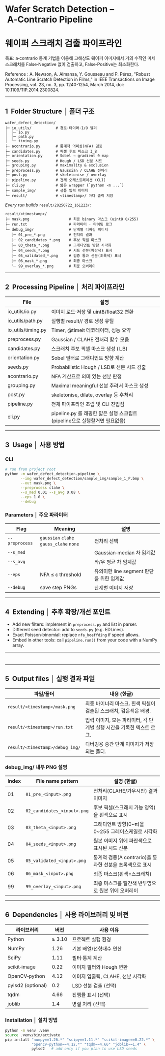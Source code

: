 # Wafer Scratch Detection – A‑Contrario Pipeline  
웨이퍼 스크래치 검출 파이프라인
=============================================

목표: a‑contrario 통계 기법을 이용해 고해상도 웨이퍼 이미지에서 거의 수직인 미세 스크래치를 False‑Negative 없이 검출하고, False‑Positive는 최소화한다.

Reference : A. Newson, A. Almansa, Y. Gousseau and P. Pérez, "Robust Automatic Line Scratch Detection in Films," in IEEE Transactions on Image Processing, vol. 23, no. 3, pp. 1240-1254, March 2014, doi: 10.1109/TIP.2014.2300824.

---

## 1  Folder Structure │ 폴더 구조
```
wafer_defect_detection/
├─ io_utils/           # 경로·타이머·I/O 헬퍼
│  ├─ io.py
│  ├─ path.py
│  └─ timing.py
├─ acontrario.py       # 통계적 의미성(NFA) 검증
├─ candidates.py       # 픽셀 후보 마스크 I_B
├─ orientation.py      # Sobel → gradient θ map
├─ seeds.py            # Hough / LSD 선분 시드
├─ grouping.py         # maximality & exclusion
├─ preprocess.py       # Gaussian / CLAHE 전처리
├─ post.py             # skeletonise / overlay
├─ pipeline.py         # 전체 오케스트레이션 (CLI)
├─ cli.py              # 얇은 wrapper (`python -m ...`)
├─ sample_img/         # 샘플 입력 이미지
└─ result/             # <timestamp>/ 마다 출력 저장
```

*Every run builds* `result/20250722_161223/`:

```
result/<timestamp>/
├─ mask.png                  # 최종 binary 마스크 (uint8 0/255)
├─ run.txt                   # 파라미터 · 타이밍 로그
└─ debug_img/                # 단계별 디버깅 이미지
   ├─ 01_pre_*.png           # 전처리 결과
   ├─ 02_candidates_*.png    # 후보 픽셀 마스크
   ├─ 03_theta_*.png         # 그래디언트 방향 시각화
   ├─ 04_seeds_*.png         # 시드 선분(파란색) 표시
   ├─ 05_validated_*.png     # 검증 통과 선분(초록색) 표시
   ├─ 06_mask_*.png          # 최종 마스크
   └─ 99_overlay_*.png       # 최종 오버레이
```

---

## 2  Processing Pipeline │ 처리 파이프라인

File            | 설명
--------------- | --------------------------------------------------------------
io_utils/io.py  | 이미지 로드·저장 및 uint8/float32 변환
io_utils/path.py| 실행별 result/<timestamp>/ 경로 생성 유틸
io_utils/timing.py | Timer, @timeit 데코레이터, 성능 요약
preprocess.py   | Gaussian / CLAHE 전처리 함수 모음
candidates.py   | 스크래치 후보 픽셀 마스크 생성 (I_B)
orientation.py  | Sobel 필터로 그래디언트 방향 계산
seeds.py        | Probabilistic Hough / LSD로 선분 시드 검출
acontrario.py   | NFA 계산으로 의미 있는 선분 판정
grouping.py     | Maximal meaningful 선분 추려서 마스크 생성
post.py         | skeletonise, dilate, overlay 등 후처리
pipeline.py     | 전체 파이프라인 조립 및 CLI 진입점
cli.py          | pipeline.py 를 래핑한 얇은 실행 스크립트 (pipeline으로 실행할거면 필요없음)

---

## 3  Usage │ 사용 방법

### CLI

```bash
# run from project root
python -m wafer_defect_detection.pipeline \
       --img wafer_defect_detection/sample_img/sample_1_P.bmp \
       --out mask.png \
       --preprocess clahe \
       --s_med 0.01 --s_avg 0.08 \
       --eps 1.0 \
       --debug
```

### Parameters │ 주요 파라미터

| Flag | Meaning | 설명 |
|------|---------|------|
| `--preprocess` | `gaussian` `clahe` `gauss_clahe` `none` | 전처리 선택 |
| `--s_med` |  | Gaussian‑median 차 임계값 |
| `--s_avg` |  | 좌/우 평균 차 임계값 |
| `--eps` | NFA ≤ ε threshold | 유의미한 line segment 판단을 위한 임계값 |
| `--debug` | save step PNGs | 단계별 이미지 저장 |

---

## 4  Extending │ 추후 확장/개선 포인트

* Add new filters: implement in `preprocess.py` and list in parser.
* Different seed detector: add to `seeds.py` (e.g. EDLines).
* Exact Poisson‑binomial: replace `nfa_hoeffding` if speed allows.
* Embed in other tools: call `pipeline.run()` from your code with a NumPy array.

---


# 
---

## 5  Output files │ 실행 결과 파일

| 파일/폴더 | 내용 (한글) |
|---------------|-------------|
| `result/<timestamp>/mask.png` | 최종 바이너리 마스크. 흰색 픽셀이 검출된 스크래치, 검은색은 배경. |
| `result/<timestamp>/run.txt` | 입력 이미지, 모든 파라미터, 각 단계별 실행 시간을 기록한 텍스트 로그. |
| `result/<timestamp>/debug_img/` | 디버깅용 중간 단계 이미지가 저장되는 폴더. |

### debug_img/ 내부 PNG 설명

| Index | File name pattern | 설명 (한글) |
|-------|-------------------|-------------|
| 01 | `01_pre_<input>.png` | 전처리(CLAHE/가우시안) 결과 이미지 |
| 02 | `02_candidates_<input>.png` | 후보 픽셀(스크래치 가능 영역)을 흰색으로 표시 |
| 03 | `03_theta_<input>.png` | 그래디언트 방향(0~π)을 0~255 그레이스케일로 시각화 |
| 04 | `04_seeds_<input>.png` | 원본 이미지 위에 파란색으로 표시된 시드 선분 |
| 05 | `05_validated_<input>.png` | 통계적 검증(A contrario)을 통과한 선분을 초록색으로 표시 |
| 06 | `06_mask_<input>.png` | 최종 마스크(흰색=스크래치) |
| 99 | `99_overlay_<input>.png` | 최종 마스크를 빨간색 반투명으로 원본 위에 오버레이 |

---

## 6  Dependencies │ 사용 라이브러리 및 버전

| 라이브러리 | 버전 | 사용 이유 |
|---------|------|------------------|
| Python | ≥ 3.10 | 프로젝트 실행 환경 |
| NumPy | 1.26 | 기본 배열/선형대수 연산 |
| SciPy | 1.11 | 필터·통계 계산 |
| scikit‑image | 0.22 | 이미지 필터와 Hough 변환 |
| OpenCV‑python | 4.12 | 이미지 입출력, CLAHE, 선분 시각화 |
| pylsd2 (optional) | 0.2 | LSD 선분 검출 (선택) |
| tqdm | 4.66 | 진행률 표시 (선택) |
| joblib | 1.4 | 병렬 처리 (선택) |

### Installation │ 설치 방법

```bash
python -m venv .venv
source .venv/bin/activate
pip install "numpy==1.26.*" "scipy==1.11.*" "scikit-image==0.22.*" \
            "opencv-python==4.12.*" "tqdm~=4.66" "joblib~=1.4" \
            pylsd2   # add only if you plan to use LSD seeds
```
